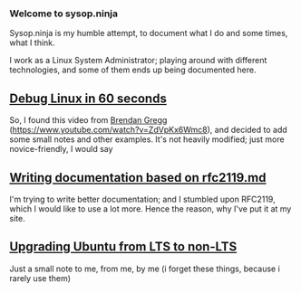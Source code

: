 ### Welcome to sysop.ninja


Sysop.ninja is my humble attempt, to document what I do and some times, what I think. 

I work as a Linux System Administrator; playing around with different technologies, and some of them ends up being documented here. 


## [Debug Linux in 60 seconds](60s_debug.md)

So, I found this video from [Brendan Gregg](http://www.brendangregg.com/) (https://www.youtube.com/watch?v=ZdVpKx6Wmc8), and decided to add some small notes and other examples. It's not heavily modified; just more novice-friendly, I would say 

## [Writing documentation based on rfc2119.md](rfc2119.md)

I'm trying to write better documentation; and I stumbled upon RFC2119, which I would like to use a lot more. 
Hence the reason, why I've put it at my site.

## [Upgrading Ubuntu from LTS to non-LTS](ubuntu_lts_upgrade.md) 

Just a small note to me, from me, by me (i forget these things, because i rarely use them)
